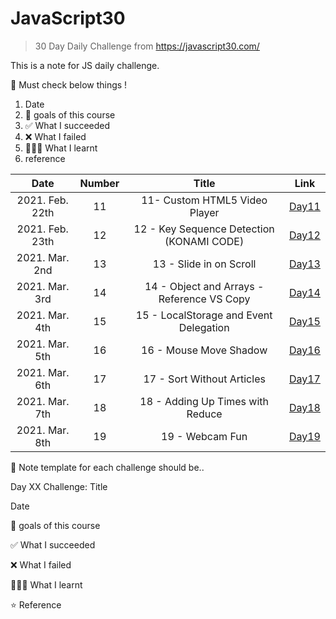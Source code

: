 # JavaScript30

> 30 Day Daily Challenge from https://javascript30.com/

This is a note for JS daily challenge.

🍏 Must check below things !

1. Date
2. 💙 goals of this course
3. ✅ What I succeeded
4. ❌ What I failed
5. 👩🏻‍💻 What I learnt
6. reference

|      Date       | Number |                   Title                    |             Link             |
| :-------------: | :----: | :----------------------------------------: | :--------------------------: |
| 2021. Feb. 22th |   11   |       11- Custom HTML5 Video Player        | [Day11](chapter11/README.md) |
| 2021. Feb. 23th |   12   | 12 - Key Sequence Detection (KONAMI CODE)  | [Day12](chapter12/README.md) |
| 2021. Mar. 2nd  |   13   |          13 - Slide in on Scroll           | [Day13](chapter13/README.md) |
| 2021. Mar. 3rd  |   14   | 14 - Object and Arrays - Reference VS Copy | [Day14](chapter14/README.md) |
| 2021. Mar. 4th  |   15   |   15 - LocalStorage and Event Delegation   | [Day15](chapter15/README.md) |
| 2021. Mar. 5th  |   16   |           16 - Mouse Move Shadow           | [Day16](chapter16/README.md) |
| 2021. Mar. 6th  |   17   |         17 - Sort Without Articles         | [Day17](chapter17/README.md) |
| 2021. Mar. 7th  |   18   |      18 - Adding Up Times with Reduce      | [Day18](chapter18/README.md) |
| 2021. Mar. 8th  |   19   |              19 - Webcam Fun               | [Day19](chapter19/README.md) |

📝 Note template for each challenge should be..

Day XX Challenge: Title

Date

💙 goals of this course

✅ What I succeeded

❌ What I failed

👩🏻‍💻 What I learnt

⭐️ Reference
